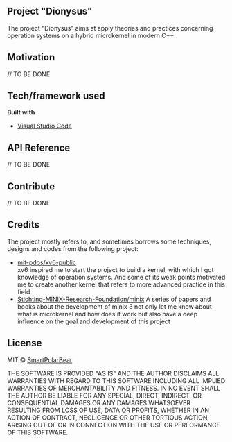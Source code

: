 ## Project "Dionysus"
The project "Dionysus" aims at apply theories and practices concerning operation systems on a hybrid microkernel in modern C++.

## Motivation

// TO BE DONE

## Tech/framework used
<b>Built with</b>
- [Visual Studio Code](https://code.visualstudio.com/)

## API Reference

// TO BE DONE

## Contribute

// TO BE DONE

## Credits
The project mostly refers to, and sometimes borrows some techniques, designs and codes from the following project:  
- [mit-pdos/xv6-public](https://github.com/mit-pdos/xv6-public)  
xv6 inspired me to start the project to build a kernel, with which I got knowledge of operation systems. And some of its  weak points motivated me to create another kernel that refers to more advanced practice in this field. 
- [Stichting-MINIX-Research-Foundation/minix](https://github.com/Stichting-MINIX-Research-Foundation/minix)
A series of papers and books about the development of minix 3 not only let me know about what is microkernel and how does it work but also have a deep influence on the goal and development of this project

## License
MIT © [SmartPolarBear](clevercoolbear@outlook.com)   

THE SOFTWARE IS PROVIDED "AS IS" AND THE AUTHOR DISCLAIMS ALL WARRANTIES WITH REGARD TO THIS SOFTWARE INCLUDING ALL IMPLIED WARRANTIES OF MERCHANTABILITY AND FITNESS. IN NO EVENT SHALL THE AUTHOR BE LIABLE FOR ANY SPECIAL, DIRECT, INDIRECT, OR CONSEQUENTIAL DAMAGES OR ANY DAMAGES WHATSOEVER RESULTING FROM LOSS OF USE, DATA OR PROFITS, WHETHER IN AN ACTION OF CONTRACT, NEGLIGENCE OR OTHER TORTIOUS ACTION, ARISING OUT OF OR IN CONNECTION WITH THE USE OR PERFORMANCE OF THIS SOFTWARE.